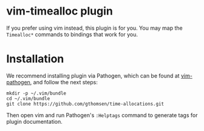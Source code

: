 # vim-timealloc plugin

If you prefer using vim instead, this plugin is for you.
You may map the `Timealloc*` commands to bindings that
work for you.

# Installation

We recommend installing plugin via Pathogen, which can be found at
[vim-pathogen](https://github.com/tpope/vim-pathogen), and follow
the next steps:

    mkdir -p ~/.vim/bundle
    cd ~/.vim/bundle
    git clone https://github.com/gthomsen/time-allocations.git

Then open vim and run Pathogen's `:Helptags` command to
generate tags for plugin documentation.
